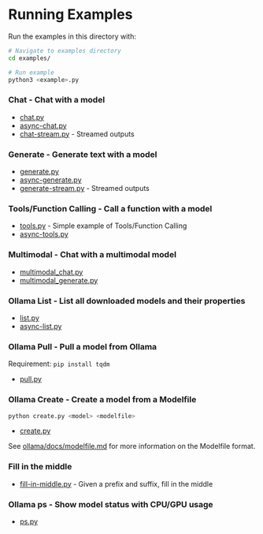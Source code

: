 # Running Examples

Run the examples in this directory with:
```sh
# Navigate to examples directory
cd examples/

# Run example
python3 <example>.py
```

### Chat - Chat with a model
- [chat.py](chat.py)
- [async-chat.py](async-chat.py)
- [chat-stream.py](chat-stream.py) - Streamed outputs

### Generate - Generate text with a model
- [generate.py](generate.py)
- [async-generate.py](async-generate.py)
- [generate-stream.py](generate-stream.py) - Streamed outputs

### Tools/Function Calling - Call a function with a model
- [tools.py](tools.py) - Simple example of Tools/Function Calling
- [async-tools.py](async-tools.py)

### Multimodal - Chat with a multimodal model
- [multimodal_chat.py](multimodal_chat.py)
- [multimodal_generate.py](multimodal_generate.py)



### Ollama List - List all downloaded models and their properties
- [list.py](list.py)
- [async-list.py](async-list.py)

### Ollama Pull - Pull a model from Ollama
Requirement: `pip install tqdm`

- [pull.py](pull.py) 

### Ollama Create - Create a model from a Modelfile
```python
python create.py <model> <modelfile>
```
- [create.py](create.py) 

See [ollama/docs/modelfile.md](https://github.com/ollama/ollama/blob/main/docs/modelfile.md) for more information on the Modelfile format.

### Fill in the middle
- [fill-in-middle.py](fill-in-middle.py) - Given a prefix and suffix, fill in the middle

### Ollama ps - Show model status with CPU/GPU usage
- [ps.py](ps.py)


